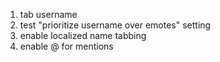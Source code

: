 1. tab username
2. test "prioritize username over emotes" setting
3. enable localized name tabbing
4. enable @ for mentions
